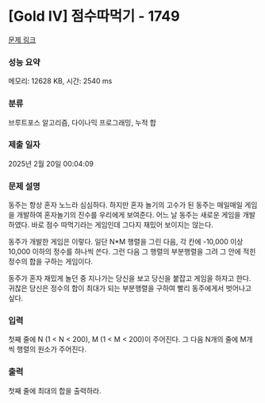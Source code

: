 # [Gold IV] 점수따먹기 - 1749 

[문제 링크](https://www.acmicpc.net/problem/1749) 

### 성능 요약

메모리: 12628 KB, 시간: 2540 ms

### 분류

브루트포스 알고리즘, 다이나믹 프로그래밍, 누적 합

### 제출 일자

2025년 2월 20일 00:04:09

### 문제 설명

<p>동주는 항상 혼자 노느라 심심하다. 하지만 혼자 놀기의 고수가 된 동주는 매일매일 게임을 개발하여 혼자놀기의 진수를 우리에게 보여준다. 어느 날 동주는 새로운 게임을 개발하였다. 바로 점수 따먹기라는 게임인데 그다지 재밌어 보이지는 않는다.</p>

<p>동주가 개발한 게임은 이렇다. 일단 N*M 행렬을 그린 다음, 각 칸에 -10,000 이상 10,000 이하의 정수를 하나씩 쓴다. 그런 다음 그 행렬의 부분행렬을 그려 그 안에 적힌 정수의 합을 구하는 게임이다.</p>

<p>동주가 혼자 재밌게 놀던 중 지나가는 당신을 보고 당신을 붙잡고 게임을 하자고 한다. 귀찮은 당신은 정수의 합이 최대가 되는 부분행렬을 구하여 빨리 동주에게서 벗어나고 싶다.</p>

### 입력 

 <p>첫째 줄에 N (1 < N < 200), M (1 < M < 200)이 주어진다. 그 다음 N개의 줄에 M개씩 행렬의 원소가 주어진다.</p>

### 출력 

 <p>첫째 줄에 최대의 합을 출력하라.</p>


